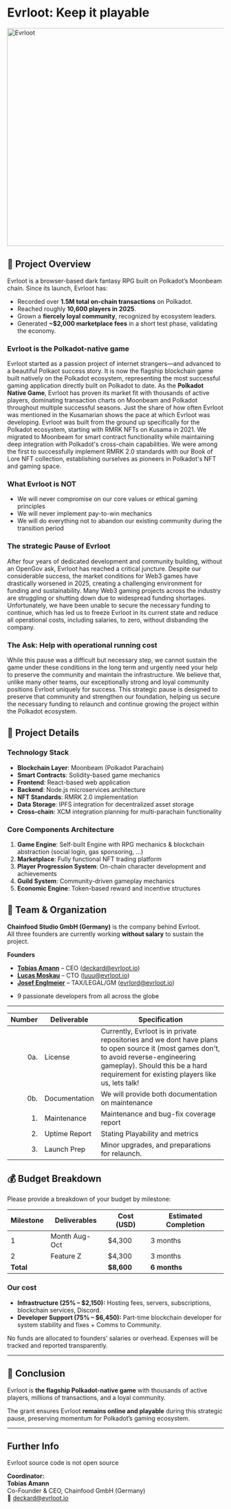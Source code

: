 


# Evrloot: Keep it playable


[<img width="750" height="506" alt="Evrloot" src="https://github.com/user-attachments/assets/78949042-9991-4341-a71a-ebcd709b3fce" />](https://youtu.be/RAvca9ur9CQ)




## 🔎 Project Overview

Evrloot is a browser-based dark fantasy RPG built on Polkadot’s Moonbeam chain. Since its launch, Evrloot has:

- Recorded over **1.5M total on-chain transactions** on Polkadot.
- Reached roughly **10,600 players in 2025**.
- Grown a **fiercely loyal community**, recognized by ecosystem leaders.
- Generated **~$2,000 marketplace fees** in a short test phase, validating the economy.

### Evrloot is the Polkadot-native game
Evrloot started as a passion project of internet strangers—and advanced to a beautiful Polkaot success story. It is now the flagship blockchain game built natively on the Polkadot ecosystem, representing the most successful gaming application directly built on Polkadot to date. As the **Polkadot Native Game**, Evrloot has proven its market fit with thousands of active players, dominating transaction charts on Moonbeam and Polkadot throughout multiple successful seasons. Just the share of how often Evrloot was mentioned in the Kusamarian shows the pace at which Evrloot was developing. 
Evrloot was built from the ground up specifically for the Polkadot ecosystem, starting with RMRK NFTs on Kusama in 2021. We migrated to Moonbeam for smart contract functionality while maintaining deep integration with Polkadot's cross-chain capabilities. We were among the first to successfully implement RMRK 2.0 standards with our Book of Lore NFT collection, establishing ourselves as pioneers in Polkadot's NFT and gaming space.

### What Evrloot is NOT
- We will never compromise on our core values or ethical gaming principles
- We will never implement pay-to-win mechanics
- We will do everything not to abandon our existing community during the transition period

### The strategic Pause of Evrloot
After four years of dedicated development and community building, without an OpenGov ask, Evrloot has reached a critical juncture. Despite our considerable success, the market conditions for Web3 games have drastically worsened in 2025, creating a challenging environment for funding and sustainability. Many Web3 gaming projects across the industry are struggling or shutting down due to widespread funding shortages. 
Unfortunately, we have been unable to secure the necessary funding to continue, which has led us to freeze Evrloot in its current state and reduce all operational costs, including salaries, to zero, without disbanding the company. 

### The Ask: Help with operational running cost
While this pause was a difficult but necessary step, we cannot sustain the game under these conditions in the long term and urgently need your help to preserve the community and maintain the infrastructure. We believe that, unlike many other teams, our exceptionally strong and loyal community positions Evrloot uniquely for success. This strategic pause is designed to preserve that community and strengthen our foundation, helping us secure the necessary funding to relaunch and continue growing the project within the Polkadot ecosystem.


## 🥗 Project Details

### Technology Stack
- **Blockchain Layer**: Moonbeam (Polkadot Parachain)
- **Smart Contracts**: Solidity-based game mechanics
- **Frontend**: React-based web application
- **Backend**: Node.js microservices architecture
- **NFT Standards**: RMRK 2.0 implementation
- **Data Storage**: IPFS integration for decentralized asset storage
- **Cross-chain**: XCM integration planning for multi-parachain functionality

### Core Components Architecture
1. **Game Engine**: Self-built Engine with RPG mechanics & blockchain abstraction (social login, gas sponsoring, ...)
2. **Marketplace**: Fully functional NFT trading platform
3. **Player Progression System**: On-chain character development and achievements
4. **Guild System**: Community-driven gameplay mechanics
5. **Economic Engine**: Token-based reward and incentive structures




## 👔 Team & Organization
**Chainfood Studio GmbH (Germany)** is the company behind Evrloot.  
All three founders are currently working **without salary** to sustain the project.

**Founders**
- [**Tobias Amann**](https://www.linkedin.com/in/tobias-amann-375bba83/) – CEO (deckard@evrloot.io)  
- [**Lucas Moskau**](https://www.linkedin.com/in/lucas-moskau-06a765171/) – CTO (luuu@evrloot.io)  
- [**Josef Englmeier**](https://www.linkedin.com/in/josef-englmeier-84188952/) – TAX/LEGAL/GM (evrlord@evrloot.io)  

+ 9 passionate developers from all across the globe

---



| Number | Deliverable | Specification |
| -----: | ----------- | ------------- |
| 0a. | License | Currently, Evrloot is in private repositories and we dont have plans to open source it (most games don't, to avoid reverse-engineering gameplay). Should this be a hard requirement for existing players like us, lets talk! |
| 0b. | Documentation | We will provide both documentation on maintenance |
| 1. | Maintenance  | Maintenance and bug-fix coverage report |
| 2. | Uptime Report | Stating Playability and metrics |
| 3. | Launch Prep | Minor upgrades, and preparations for relaunch. |


## 💰 Budget Breakdown

Please provide a breakdown of your budget by milestone:

| Milestone | Deliverables | Cost (USD) | Estimated Completion |
| --- | --- | --- | --- |
| 1 | Month Aug-Oct | $4,300  | 3 months |
| 2 | Feature Z | $4,300 | 3 months |
| **Total** | | **$8,600** | **6 months** |

### Our cost

- **Infrastructure (25% – $2,150):** Hosting fees, servers, subscriptions, blockchain services, Discord.  
- **Developer Support (75% – $6,450):** Part-time blockchain developer for system stability and fixes + Comms to Community.  

No funds are allocated to founders’ salaries or overhead. Expenses will be tracked and reported transparently.

---

## 🥬 Conclusion
Evrloot is **the flagship Polkadot-native game** with thousands of active players, millions of transactions, and a loyal community.  

The grant ensures Evrloot **remains online and playable** during this strategic pause, preserving momentum for Polkadot’s gaming ecosystem.

---

## Further Info
Evrloot source code is not open source

**Coordinator:**  
**Tobias Amann**  
Co-Founder & CEO, Chainfood GmbH (Germany)  
📧 deckard@evrloot.io

